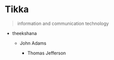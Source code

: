 # Tikka 

>information and communication technology


- theekshana

   - John Adams

      - Thomas Jefferson





